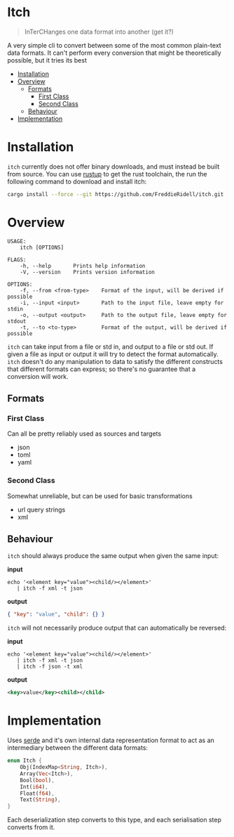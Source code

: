 # Itch

> InTerCHanges one data format into another (get it?)

A very simple cli to convert between some of the most common plain-text data formats. It can't perform every conversion that might be theoretically possible, but it tries its best

<!-- vim-markdown-toc GFM -->

* [Installation](#installation)
* [Overview](#overview)
   * [Formats](#formats)
      * [First Class](#first-class)
      * [Second Class](#second-class)
   * [Behaviour](#behaviour)
* [Implementation](#implementation)

<!-- vim-markdown-toc -->

# Installation

`itch` currently does not offer binary downloads, and must instead be built from source. You can use [rustup][rustup] to get the rust toolchain, the run the following command to download and install itch:

```bash
cargo install --force --git https://github.com/FreddieRidell/itch.git
```

# Overview

```
USAGE:
    itch [OPTIONS]

FLAGS:
    -h, --help       Prints help information
    -V, --version    Prints version information

OPTIONS:
    -f, --from <from-type>    Format of the input, will be derived if possible
    -i, --input <input>       Path to the input file, leave empty for stdin
    -o, --output <output>     Path to the output file, leave empty for stdout
    -t, --to <to-type>        Format of the output, will be derived if possible
```

`itch` can take input from a file or std in, and output to a file or std out. If given a file as input or output it will try to detect the format automatically. `itch` doesn't do any manipulation to data to satisfy the different constructs that different formats can express; so there's no guarantee that a conversion will work.

## Formats

### First Class

Can all be pretty reliably used as sources and targets

- json
- toml
- yaml

### Second Class

Somewhat unreliable, but can be used for basic transformations

- url query strings
- xml

## Behaviour

`itch` should always produce the same output when given the same input:

**input**

```shell
echo '<element key="value"><child/></element>'
   | itch -f xml -t json
```

**output**

```json
{ "key": "value", "child": {} }
```

`itch` will not necessarily produce output that can automatically be reversed:

**input**

```shell
echo '<element key="value"><child/></element>'
   | itch -f xml -t json
   | itch -f json -t xml
```

**output**

```xml
<key>value</key><child></child>
```

# Implementation

Uses [serde][serde] and it's own internal data representation format to act as an intermediary between the different data formats:

```rust
enum Itch {
    Obj(IndexMap<String, Itch>),
    Array(Vec<Itch>),
    Bool(bool),
    Int(i64),
    Float(f64),
    Text(String),
}
```

Each deserialization step converts to this type, and each serialisation step converts from it.

[clap]: https://github.com/clap-rs/clap
[crates]: https://crates.io/
[rustup]: https://rustup.rs/
[serde]: https://serde.rs/
